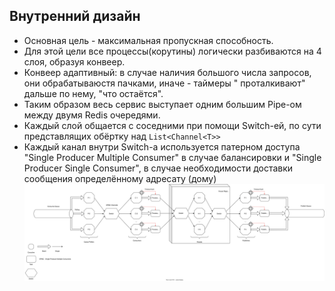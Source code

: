 ## Внутренний дизайн

+ Основная цель - максимальная пропускная способность.
+ Для этой цели все процессы(корутины) логически разбиваются на 4 слоя, образуя конвеер.
+ Конвеер адаптивный: в случае наличия большого числа запросов, они обрабатываюстя пачками, иначе - таймеры "
  проталкивают" дальше по нему, "что остаётся".
+ Таким образом весь сервис выступает одним большим Pipe-ом между двумя Redis очередями.
+ Каждый слой общается с соседними при помощи Switch-ей, по сути представлящих обёртку над `List<Channel<T>>`
+ Каждый канал внутри Switch-а используется патерном доступа "Single Producer Multiple Consumer" в случае балансировки
  и "Single Producer Single Consumer", в случае необходимости доставки сообщения определённому адресату (дому)
  ![Picture](https://raw.githubusercontent.com/Kaladin13/smart-house/iot-dev/backend/iot/iot-diag.svg)
